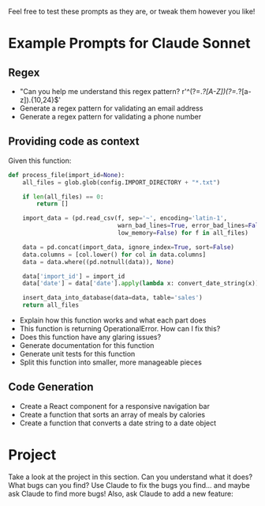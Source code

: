 Feel free to test these prompts as they are, or tweak them however you like!

# Example Prompts for Claude Sonnet

## Regex

- "Can you help me understand this regex pattern? r'^(?=.*?[A-Z])(?=.*?[a-z]).{10,24}$'
- Generate a regex pattern for validating an email address
- Generate a regex pattern for validating a phone number

## Providing code as context

Given this function:
```python
def process_file(import_id=None):
    all_files = glob.glob(config.IMPORT_DIRECTORY + "*.txt")

    if len(all_files) == 0:
        return []

    import_data = (pd.read_csv(f, sep='~', encoding='latin-1',
                               warn_bad_lines=True, error_bad_lines=False,
                               low_memory=False) for f in all_files)

    data = pd.concat(import_data, ignore_index=True, sort=False)
    data.columns = [col.lower() for col in data.columns]
    data = data.where((pd.notnull(data)), None)

    data['import_id'] = import_id
    data['date'] = data['date'].apply(lambda x: convert_date_string(x))

    insert_data_into_database(data=data, table='sales')
    return all_files
```

- Explain how this function works and what each part does
- This function is returning OperationalError. How can I fix this?
- Does this function have any glaring issues?
- Generate documentation for this function
- Generate unit tests for this function
- Split this function into smaller, more manageable pieces

## Code Generation

- Create a React component for a responsive navigation bar
- Create a function that sorts an array of meals by calories
- Create a function that converts a date string to a date object

# Project

Take a look at the project <TODO>in this section. Can you understand what it does? What bugs can you find? Use Claude to fix the bugs you find... and maybe ask Claude to find more bugs! Also, ask Claude to add a new feature: <TODO>
